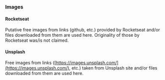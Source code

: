 ### Images
#### Rocketseat

Putative free images from links (github, etc.) provided by Rocketseat and/or files downloaded from them are used here. Originality of those by Rocketseat was/is not claimed.

#### Unsplash

Free images from links ([https://images.unsplash.com/](https://images.unsplash.com/), etc.) taken from Unsplash site and/or files downloaded from them are used here.


